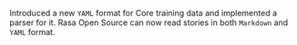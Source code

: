Introduced a new `YAML` format for Core training data and implemented a parser
for it. Rasa Open Source can now read stories in both `Markdown` and `YAML` format.
